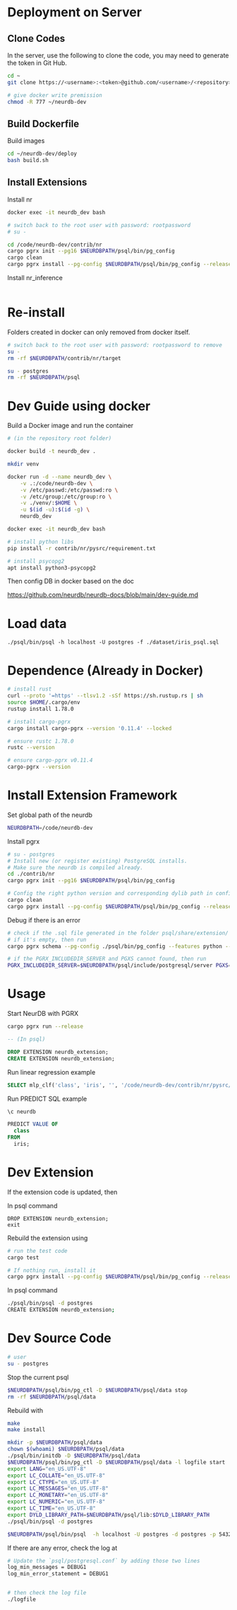 # Deployment on Server

## Clone Codes

In the server, use the following to clone the code, you may need to generate the token in Git Hub.

```bash
cd ~
git clone https://<username>:<token>@github.com/<username>/<repository>.git

# give docker write premission
chmod -R 777 ~/neurdb-dev
```

## Build Dockerfile

Build images

```bash
cd ~/neurdb-dev/deploy
bash build.sh
```

## Install Extensions

Install nr

```bash
docker exec -it neurdb_dev bash

# switch back to the root user with password: rootpassword
# su -

cd /code/neurdb-dev/contrib/nr
cargo pgrx init --pg16 $NEURDBPATH/psql/bin/pg_config
cargo clean
cargo pgrx install --pg-config $NEURDBPATH/psql/bin/pg_config --release
```

Install nr_inference

```bash
```

# Re-install
Folders created in docker can only removed from docker itself.
```bash
# switch back to the root user with password: rootpassword to remove 
su -
rm -rf $NEURDBPATH/contrib/nr/target

su - postgres
rm -rf $NEURDBPATH/psql
```
















# Dev Guide using docker

Build a Docker image and run the container

```bash
# (in the repository root folder)

docker build -t neurdb_dev .

mkdir venv

docker run -d --name neurdb_dev \
    -v .:/code/neurdb-dev \
    -v /etc/passwd:/etc/passwd:ro \
    -v /etc/group:/etc/group:ro \
    -v ./venv/:$HOME \
    -u $(id -u):$(id -g) \
    neurdb_dev

docker exec -it neurdb_dev bash

# install python libs
pip install -r contrib/nr/pysrc/requirement.txt

# install psycopg2
apt install python3-psycopg2
```

Then config DB in docker based on the doc 

https://github.com/neurdb/neurdb-docs/blob/main/dev-guide.md



# Load data

```
./psql/bin/psql -h localhost -U postgres -f ./dataset/iris_psql.sql
```



# Dependence (Already in Docker)

```bash
# install rust
curl --proto '=https' --tlsv1.2 -sSf https://sh.rustup.rs | sh
source $HOME/.cargo/env
rustup install 1.78.0

# install cargo-pgrx
cargo install cargo-pgrx --version '0.11.4' --locked
```

```bash
# ensure rustc 1.78.0
rustc --version

# ensure cargo-pgrx v0.11.4
cargo-pgrx --version
```


# Install Extension Framework

Set global path of the neurdb

```bash
NEURDBPATH=/code/neurdb-dev
```

Install pgrx

```bash
# su - postgres
# Install new (or register existing) PostgreSQL installs.
# Make sure the neurdb is compiled already.
cd ./contrib/nr
cargo pgrx init --pg16 $NEURDBPATH/psql/bin/pg_config

# Config the right python version and corresponding dylib path in config.yaml, then run 
cargo clean
cargo pgrx install --pg-config $NEURDBPATH/psql/bin/pg_config --release
```

Debug if there is an error

```bash
# check if the .sql file generated in the folder psql/share/extension/
# if it's empty, then run 
cargo pgrx schema --pg-config ./psql/bin/pg_config --features python --release

# if the PGRX_INCLUDEDIR_SERVER and PGXS cannot found, then run 
PGRX_INCLUDEDIR_SERVER=$NEURDBPATH/psql/include/postgresql/server PGXS=$NEURDBPATH/psql/lib/postgresql/pgxs/src/makefiles/pgxs.mk cargo pgrx install --pg-config $NEURDBPATH/psql/bin/pg_config --release

```

# Usage

Start NeurDB with PGRX

```bash
cargo pgrx run --release
```

```sql
-- (In psql)

DROP EXTENSION neurdb_extension;
CREATE EXTENSION neurdb_extension;
```

Run linear regression example

```sql
SELECT mlp_clf('class', 'iris', '', '/code/neurdb-dev/contrib/nr/pysrc/config.ini');
```

Run PREDICT SQL example

```sql
\c neurdb

PREDICT VALUE OF
  class
FROM
  iris;
```


# Dev Extension

If the extension code is updated, then 

In psql command

```
DROP EXTENSION neurdb_extension;
exit
```

Rebuild the extension using

```bash
# run the test code 
cargo test

# If nothing run, install it
cargo pgrx install --pg-config $NEURDBPATH/psql/bin/pg_config --release
```

In psql command

```bash
./psql/bin/psql -d postgres
CREATE EXTENSION neurdb_extension;
```

# Dev Source Code

```bash
# user
su - postgres
```

Stop the current psql

```bash
$NEURDBPATH/psql/bin/pg_ctl -D $NEURDBPATH/psql/data stop
rm -rf $NEURDBPATH/psql/data
```

Rebuild with 

```bash
make 
make install
```

```bash
mkdir -p $NEURDBPATH/psql/data
chown $(whoami) $NEURDBPATH/psql/data
./psql/bin/initdb -D $NEURDBPATH/psql/data
$NEURDBPATH/psql/bin/pg_ctl -D $NEURDBPATH/psql/data -l logfile start
export LANG="en_US.UTF-8"
export LC_COLLATE="en_US.UTF-8"
export LC_CTYPE="en_US.UTF-8"
export LC_MESSAGES="en_US.UTF-8"
export LC_MONETARY="en_US.UTF-8"
export LC_NUMERIC="en_US.UTF-8"
export LC_TIME="en_US.UTF-8"
export DYLD_LIBRARY_PATH=$NEURDBPATH/psql/lib:$DYLD_LIBRARY_PATH
./psql/bin/psql -d postgres

$NEURDBPATH/psql/bin/psql  -h localhost -U postgres -d postgres -p 5432
```

If there are any error, check the log at 

```bash
# Update the `psql/postgresql.conf` by adding those two lines
log_min_messages = DEBUG1
log_min_error_statement = DEBUG1


# then check the log file
./logfile
```

